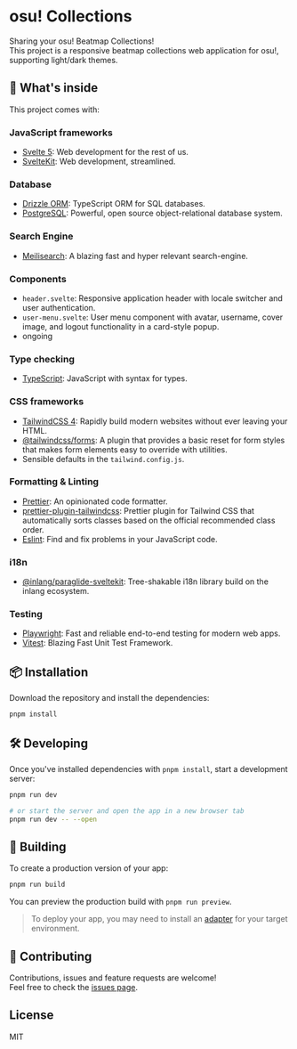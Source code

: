 # osu! Collections
Sharing your osu! Beatmap Collections!  
This project is a responsive beatmap collections web application for osu!, supporting light/dark themes.

## 🧰 What's inside

This project comes with:

### JavaScript frameworks

- [Svelte 5](https://svelte.dev): Web development for the rest of us.
- [SvelteKit](https://svelte.dev/docs/kit): Web development, streamlined.

### Database

- [Drizzle ORM](https://orm.drizzle.team/): TypeScript ORM for SQL databases.
- [PostgreSQL](https://www.postgresql.org/): Powerful, open source object-relational database system.

### Search Engine

- [Meilisearch](https://www.meilisearch.com/): A blazing fast and hyper relevant search-engine.

### Components

- `header.svelte`: Responsive application header with locale switcher and user authentication.
- `user-menu.svelte`: User menu component with avatar, username, cover image, and logout functionality in a card-style popup.
- ongoing

### Type checking

- [TypeScript](https://www.typescriptlang.org): JavaScript with syntax for types.

### CSS frameworks

- [TailwindCSS 4](https://tailwindcss.com): Rapidly build modern websites without ever leaving your HTML.
- [@tailwindcss/forms](https://github.com/tailwindlabs/tailwindcss-forms): A plugin that provides a basic reset for form styles that makes form elements easy to override with utilities.
- Sensible defaults in the `tailwind.config.js`.

### Formatting & Linting

- [Prettier](https://prettier.io): An opinionated code formatter.
- [prettier-plugin-tailwindcss](https://github.com/tailwindlabs/prettier-plugin-tailwindcss): Prettier plugin for Tailwind CSS that automatically sorts classes based on the official recommended class order.
- [Eslint](https://eslint.org): Find and fix problems in your JavaScript code.

### i18n

- [@inlang/paraglide-sveltekit](https://github.com/opral/inlang-paraglide-js): Tree-shakable i18n library build on the inlang ecosystem.

### Testing

- [Playwright](https://playwright.dev): Fast and reliable end-to-end testing for modern web apps.
- [Vitest](https://vitest.dev/): Blazing Fast Unit Test Framework.

## 📦 Installation

Download the repository and install the dependencies:

```bash
pnpm install
```

## 🛠️ Developing

Once you've installed dependencies with `pnpm install`, start a development server:

```bash
pnpm run dev

# or start the server and open the app in a new browser tab
pnpm run dev -- --open
```

## 🚀 Building

To create a production version of your app:

```bash
pnpm run build
```

You can preview the production build with `pnpm run preview`.

> To deploy your app, you may need to install an [adapter](https://svelte.dev/docs/kit/adapters) for your target environment.

## 🤝 Contributing

Contributions, issues and feature requests are welcome!
<br />
Feel free to check the [issues page](https://github.com/zeee2/jahkon_collections/issues).

## License

MIT